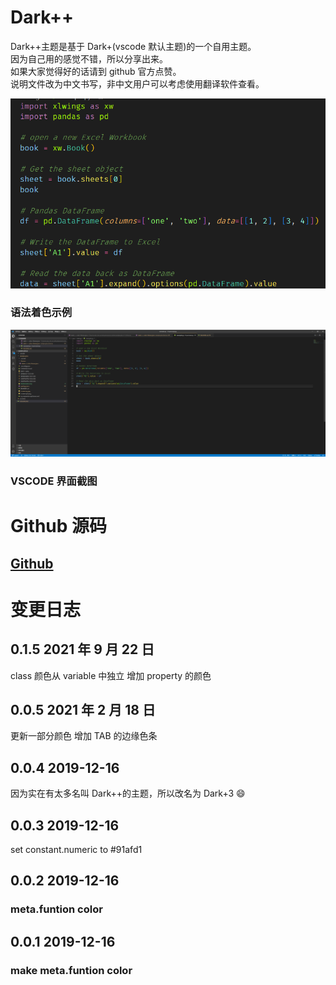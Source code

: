# Dark++

Dark++主题是基于 Dark+(vscode 默认主题)的一个自用主题。  
因为自己用的感觉不错，所以分享出来。  
如果大家觉得好的话请到 github 官方点赞。  
说明文件改为中文书写，非中文用户可以考虑使用翻译软件查看。

![截图](https://github.com/codetin/DarkPlusPlus/blob/master/darkplusplus/screencap.png?raw=true)

### 语法着色示例

![截图](https://github.com/codetin/DarkPlusPlus/blob/master/darkplusplus/screencap2.png?raw=true)

### VSCODE 界面截图

# Github 源码

## [Github](https://github.com/codetin/DarkPlusPlus.git)

# 变更日志

## 0.1.5 2021 年 9 月 22 日

class 颜色从 variable 中独立
增加 property 的颜色

## 0.0.5 2021 年 2 月 18 日

更新一部分颜色
增加 TAB 的边缘色条

## 0.0.4 2019-12-16

因为实在有太多名叫 Dark++的主题，所以改名为 Dark+3 😄

## 0.0.3 2019-12-16

set constant.numeric to #91afd1

## 0.0.2 2019-12-16

### meta.funtion color

## 0.0.1 2019-12-16

### make meta.funtion color
